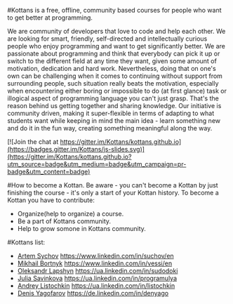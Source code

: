 #Kottans is a free, offline, community based courses for people who want to get better at programming.

We are community of developers that love to code and help each other. We are looking for smart, friendly, self-directed and intellectually curious people who enjoy programming and want to get significantly better.
We are passionate about programming and think that everybody can pick it up or switch to the different field at any time they want, given some amount of motivation, dedication and hard work. Nevertheless, doing that on one's own can be challenging when it comes to continuing without support from surrounding people, such situation really beats the motivation, especially when encountering either boring or impossible to do (at first glance) task or illogical aspect of programming language you can't just grasp. That's the reason behind us getting together and sharing knowledge. Our initiative is community driven, making it super-flexible in terms of adapting to what students want while keeping in mind the main idea - learn something new and do it in the fun way, creating something meaningful along the way.

[![Join the chat at https://gitter.im/Kottans/kottans.github.io](https://badges.gitter.im/Kottans/js-slides.svg)](https://gitter.im/Kottans/kottans.github.io?utm_source=badge&utm_medium=badge&utm_campaign=pr-badge&utm_content=badge)

#How to become a Kottan. 
Be aware - you can't become a Kottan by just finishing the course - it's only a start of your Kottan history. To become a Kottan you have to contribute:
- Organize(help to organize) a course.
- Be a part of Kottans community.
- Help to grow somone in Kottans community.

#Kottans list:
- [Artem Sychov](https://github.com/suchov) https://www.linkedin.com/in/suchov/en
- [Mikhail Bortnyk](https://github.com/vessi) https://www.linkedin.com/in/vessi/en
- [Oleksandr Lapshyn](https://github.com/sudodoki) https://ua.linkedin.com/in/sudodoki
- [Julia Savinkova](https://github.com/programulya) https://ua.linkedin.com/in/programulya
- [Andrey Listochkin](https://github.com/listochkin) https://ua.linkedin.com/in/listochkin
- [Denis Yagofarov](https://github.com/denyago) https://de.linkedin.com/in/denyago

